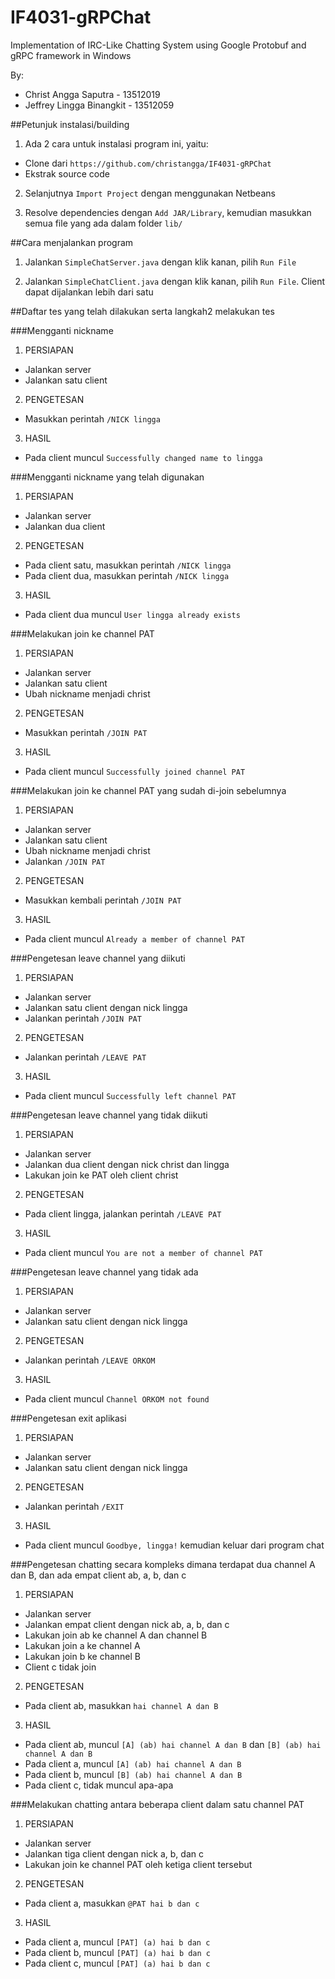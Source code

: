 # IF4031-gRPChat
Implementation of IRC-Like Chatting System using Google Protobuf and gRPC framework in Windows

By:
- Christ Angga Saputra - 13512019
- Jeffrey Lingga Binangkit - 13512059

##Petunjuk instalasi/building
1. Ada 2 cara untuk instalasi program ini, yaitu:
  - Clone dari `https://github.com/christangga/IF4031-gRPChat`
  - Ekstrak source code

2. Selanjutnya `Import Project` dengan menggunakan Netbeans

3. Resolve dependencies dengan `Add JAR/Library`, kemudian masukkan semua file yang ada dalam folder `lib/`

##Cara menjalankan program
1. Jalankan `SimpleChatServer.java` dengan klik kanan, pilih `Run File`

2. Jalankan `SimpleChatClient.java` dengan klik kanan, pilih `Run File`. Client dapat dijalankan lebih dari satu

##Daftar tes yang telah dilakukan serta langkah2 melakukan tes

###Mengganti nickname
1. PERSIAPAN
  - Jalankan server
  - Jalankan satu client

2. PENGETESAN
  - Masukkan perintah `/NICK lingga`

3. HASIL
  - Pada client muncul `Successfully changed name to lingga`

###Mengganti nickname yang telah digunakan
1. PERSIAPAN
  - Jalankan server
  - Jalankan dua client

2. PENGETESAN
  - Pada client satu, masukkan perintah `/NICK lingga`
  - Pada client dua, masukkan perintah `/NICK lingga`

3. HASIL
  - Pada client dua muncul `User lingga already exists`

###Melakukan join ke channel PAT
1. PERSIAPAN
  - Jalankan server
  - Jalankan satu client
  - Ubah nickname menjadi christ

2. PENGETESAN
  - Masukkan perintah `/JOIN PAT`

3. HASIL
  - Pada client muncul `Successfully joined channel PAT`

###Melakukan join ke channel PAT yang sudah di-join sebelumnya
1. PERSIAPAN
  - Jalankan server
  - Jalankan satu client
  - Ubah nickname menjadi christ
  - Jalankan `/JOIN PAT`

2. PENGETESAN
  - Masukkan kembali perintah `/JOIN PAT`

3. HASIL
  - Pada client muncul `Already a member of channel PAT`

###Pengetesan leave channel yang diikuti
1. PERSIAPAN
  - Jalankan server
  - Jalankan satu client dengan nick lingga
  - Jalankan perintah `/JOIN PAT`

2. PENGETESAN
  - Jalankan perintah `/LEAVE PAT`

3. HASIL
  - Pada client muncul `Successfully left channel PAT`

###Pengetesan leave channel yang tidak diikuti
1. PERSIAPAN
  - Jalankan server
  - Jalankan dua client dengan nick christ dan lingga
  - Lakukan join ke PAT oleh client christ

2. PENGETESAN
  - Pada client lingga, jalankan perintah `/LEAVE PAT`

3. HASIL
  - Pada client muncul `You are not a member of channel PAT`

###Pengetesan leave channel yang tidak ada
1. PERSIAPAN
  - Jalankan server
  - Jalankan satu client dengan nick lingga

2. PENGETESAN
  - Jalankan perintah `/LEAVE ORKOM`

3. HASIL
  - Pada client muncul `Channel ORKOM not found`

###Pengetesan exit aplikasi
1. PERSIAPAN
  - Jalankan server
  - Jalankan satu client dengan nick lingga

2. PENGETESAN
  - Jalankan perintah `/EXIT`

3. HASIL
  - Pada client muncul `Goodbye, lingga!` kemudian keluar dari program chat

###Pengetesan chatting secara kompleks dimana terdapat dua channel A dan B, dan ada empat client ab, a, b, dan c
1. PERSIAPAN
  - Jalankan server
  - Jalankan empat client dengan nick ab, a, b, dan c
  - Lakukan join ab ke channel A dan channel B
  - Lakukan join a ke channel A
  - Lakukan join b ke channel B
  - Client c tidak join

2. PENGETESAN
  - Pada client ab, masukkan `hai channel A dan B`

3. HASIL
  - Pada client ab, muncul `[A] (ab) hai channel A dan B` dan `[B] (ab) hai channel A dan B`
  - Pada client a, muncul `[A] (ab) hai channel A dan B`
  - Pada client b, muncul `[B] (ab) hai channel A dan B`
  - Pada client c, tidak muncul apa-apa

###Melakukan chatting antara beberapa client dalam satu channel PAT
1. PERSIAPAN
  - Jalankan server
  - Jalankan tiga client dengan nick a, b, dan c
  - Lakukan join ke channel PAT oleh ketiga client tersebut

2. PENGETESAN
  - Pada client a, masukkan `@PAT hai b dan c`

3. HASIL
  - Pada client a, muncul `[PAT] (a) hai b dan c`
  - Pada client b, muncul `[PAT] (a) hai b dan c`
  - Pada client c, muncul `[PAT] (a) hai b dan c`
